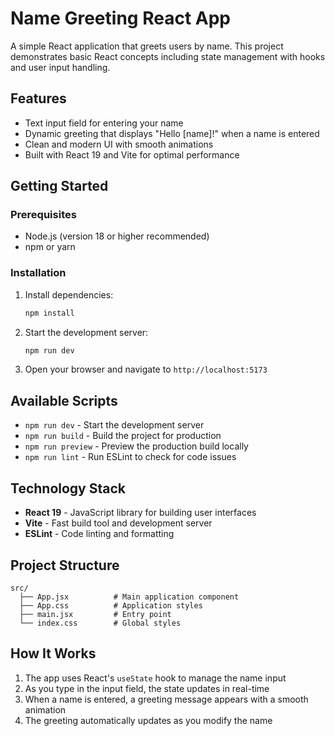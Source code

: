# Name Greeting React App

A simple React application that greets users by name. This project demonstrates basic React concepts including state management with hooks and user input handling.

## Features

- Text input field for entering your name
- Dynamic greeting that displays "Hello [name]!" when a name is entered
- Clean and modern UI with smooth animations
- Built with React 19 and Vite for optimal performance

## Getting Started

### Prerequisites

- Node.js (version 18 or higher recommended)
- npm or yarn

### Installation

1. Install dependencies:
   ```bash
   npm install
   ```

2. Start the development server:
   ```bash
   npm run dev
   ```

3. Open your browser and navigate to `http://localhost:5173`

## Available Scripts

- `npm run dev` - Start the development server
- `npm run build` - Build the project for production
- `npm run preview` - Preview the production build locally
- `npm run lint` - Run ESLint to check for code issues

## Technology Stack

- **React 19** - JavaScript library for building user interfaces
- **Vite** - Fast build tool and development server
- **ESLint** - Code linting and formatting

## Project Structure

```
src/
  ├── App.jsx          # Main application component
  ├── App.css          # Application styles
  ├── main.jsx         # Entry point
  └── index.css        # Global styles
```

## How It Works

1. The app uses React's `useState` hook to manage the name input
2. As you type in the input field, the state updates in real-time
3. When a name is entered, a greeting message appears with a smooth animation
4. The greeting automatically updates as you modify the name
